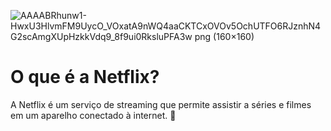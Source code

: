 ![AAAABRhunw1-HwxU3HlvmFM9UycO_VOxatA9nWQ4aaCKTCxOVOv5OchUTFO6RJznhN4G2scAmgXUpHzkkVdq9_8f9ui0RksluPFA3w png (160×160)](https://github.com/user-attachments/assets/b9c218c4-0421-4b25-87bc-a765210e0e9e)

# O que é a Netflix?

A Netflix é um serviço de streaming que permite assistir a séries e filmes em um aparelho conectado à internet. 🎫
